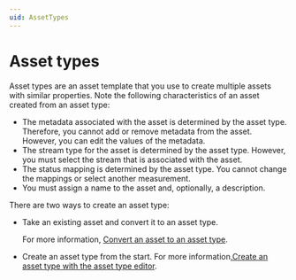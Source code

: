```yaml
---
uid: AssetTypes
---
```


# Asset types

Asset types are an asset template that you use to create multiple assets with similar properties. Note the following characteristics of an asset created from an asset type:  

- The metadata associated with the asset is determined by the asset type. Therefore, you cannot add or remove metadata from the asset. However, you can edit the values of the metadata.
- The stream type for the asset is determined by the asset type. However, you must select the stream that is associated with the asset.
- The status mapping is determined by the asset type. You cannot change the mappings or select another measurement.
- You must assign a name to the asset and, optionally, a description.

There are two ways to create an asset type:

- Take an existing asset and convert it to an asset type. 

    For more information,  [Convert an asset to an asset type](xref:ConvertAssetToAssetType).

- Create an asset type from the start.
    For more information,[Create an asset type with the asset type editor](xref:CreateAssetType).

